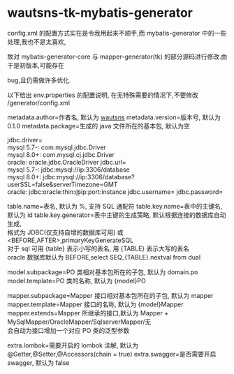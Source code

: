 # wautsns-tk-mybatis-generator

config.xml 的配置方式实在是令我用起来不顺手,而 mybatis-generator 中的一些处理,我也不是太喜欢,

故对 mybatis-generator-core 与 mapper-generator(tk) 的部分源码进行修改.由于是初版本,可能存在

bug,且仍需做许多优化.



以下给出 env.properties 的配置说明, 在无特殊需要的情况下,不要修改 /generator/config.xml

metadata.author=作者名, 默认为 <a href="http://www.github.com/wautsns">wautsns</a>
metadata.version=版本号, 默认为 0.1.0
metadata.package=生成的 java 文件所在的基本包, 默认为空

jdbc.driver=\
mysql 5.7-: com.mysql.jdbc.Driver\
mysql 8.0+: com.mysql.cj.jdbc.Driver\
oracle: oracle.jdbc.OracleDriver
jdbc.url=\
mysql 5.7-: jdbc:mysql://ip:3306/database\
mysql 8.0+: jdbc:mysql://ip:3306/database?userSSL=false&serverTimezone=GMT\
oracle: jdbc:oracle:thin:@ip:port:instance
jdbc.username=
jdbc.password=

table.name=表名, 默认为 %, 支持 SQL 通配符
table.key.name=表中的主键名, 默认为 id
table.key.generator=表中主键的生成策略, 默认根据连接的数据库自动生成,\
格式为 JDBC(仅支持自增的数据库可用) 或 <BEFORE,AFTER>,primaryKeyGenerateSQL\
对于 sql 可用 {table} 表示小写的表名, 用 {TABLE} 表示大写的表名\
oracle 数据库默认为 BEFORE,select SEQ_{TABLE}.nextval from dual

model.subpackage=PO 类相对基本包所在的子包, 默认为 domain.po
model.template=PO 类的名称, 默认为 {model}PO

mapper.subpackage=Mapper 接口相对基本包所在的子包, 默认为 mapper
mapper.template=Mapper 接口的名称, 默认为 {model}Mapper
mapper.extends=Mapper 所继承的接口,默认为 Mapper + MySqlMapper/OracleMapper/SqlserverMapper/无\
会自动为接口增加一个对应 PO 类的泛型参数

extra.lombok=需要开启的 lombok 注解, 默认为 @Getter,@Setter,@Accessors(chain = true)
extra.swagger=是否需要开启 swagger, 默认为 false